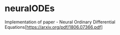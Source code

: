 # neuralODEs
Implementation of paper - Neural Ordinary Differential Equations[https://arxiv.org/pdf/1806.07366.pdf]
